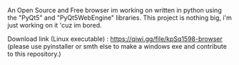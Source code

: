 An Open Source and Free browser im working on written in python using the "PyQt5" and "PyQt5WebEngine" libraries.
This project is nothing big, i'm just working on it 'cuz im bored.

Download link (Linux executable) : https://qiwi.gg/file/kpSq1598-browser
(please use pyinstaller or smth else to make a windows exe and contribute to this repository.)
